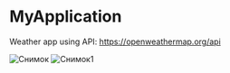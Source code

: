 # MyApplication

Weather app using API: https://openweathermap.org/api

![Снимок](https://user-images.githubusercontent.com/28218767/59113061-c87b5300-895d-11e9-8708-6e40dfa2cdf9.PNG)
![Снимок1](https://user-images.githubusercontent.com/28218767/59113062-c87b5300-895d-11e9-858d-fa290562b7e6.PNG)
